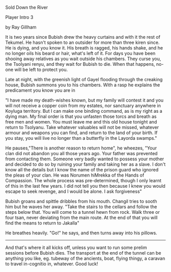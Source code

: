 Sold Down the River

Player Intro 3

by Ray Gillham

It is two years since Bubish drew the heavy curtains and with it the rest of Tekumel. He hasn't spoken to an outsider for more than three kiren since. He is dying, and you know it. His breath is ragged, his hands shake, and he no longer oils his beard or hair, what's left of it. For days you have been shooing away relatives as you wait outside his chambers. They curse you, the Tsolyani renyu, and they wait for Bubish to die. When that happens, no-one will be left to protect you.

Late at night, with the greenish light of Gayel flooding through the creaking house, Bubish summons you to his chambers. With a rasp he explains the predicament you know you are in

"I have made my death-wishes known, but my family will contest it and you will not receive a copper coin from my estates, nor sanctuary anywhere in Koyluga territory. But I can make one binding command, as is my right as a dying man. My final order is that you unfasten those torcs and breath as free men and women. You must leave me and this old house tonight and return to Tsolyanu. Take whatever valuables will not be missed, whatever armour and weapons you can find, and return to the land of your birth. If you stay, you will live no longer than a butterfly in the Layorda swamps."

He pauses,"There is another reason to return home", he wheezes, "Your clan did not abandon you all those years ago. Your father was prevented from contacting them. Someone very badly wanted to possess your mother and decided to do so by ruining your family and taking her as a slave. I don't know all the details but I know the name of the prison guard who ignored the pleas of your clan. He was Norumen hiMrekka of the Hands of Compassion. The whole process was pre-determined, though I only learnt of this in the last few years. I did not tell you then because I knew you would escape to seek revenge, and I would be alone. I ask forgiveness"

Bubish groans and spittle dribbles from his mouth. Changil tries to sooth him but he waves her away. "Take the stairs to the cellars and follow the steps below that. You will come to a tunnel hewn from rock. Walk three or four tsan, never deviating from the main route. At the end of that you will find the means to return to Jakalla"

He breathes heavily. "Go!" he says, and then turns away into his pillows.

----------------------------------------

And that's where it all kicks off, unless you want to run some prelim sessions before Bubish dies. The transport at the end of the tunnel can be anything you like, eg. tubeway of the ancients, boat, flying thingy, a caravan to travel in-cognitio in, whatever. Good luck!